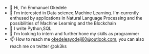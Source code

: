 - 👋 Hi, I’m Emmanuel Okedele
- 👀 I’m interested in Data science,Machine Learning. I'm currently enthused by applications in Natural Language Processing and the possibilities of Machine Learning and the Blockchain
- 🌱 I write Python,SQL 
- 💞️ I’m looking to intern and further hone my skills as programmer
- 📫 How to reach me okedeleayodeji60@outlook.com, you can also reach me on twitter @ok3ks

<!---
Ok3ks/Ok3ks is a ✨ special ✨ repository because its `README.md` (this file) appears on your GitHub profile.
You can click the Preview link to take a look at your changes.
--->

